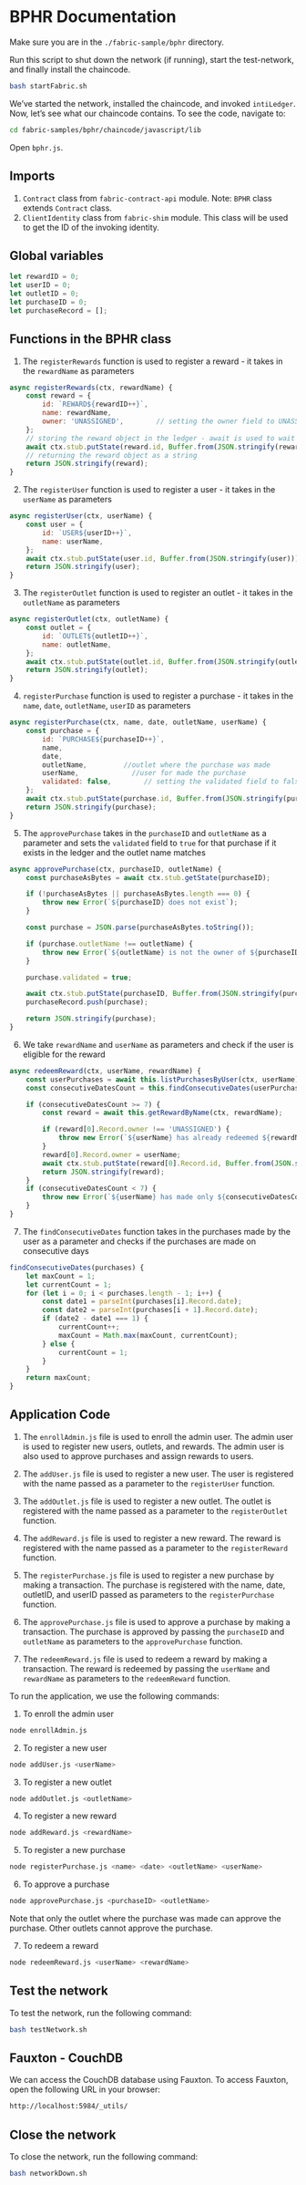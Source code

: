 # BPHR Documentation

Make sure you are in the `./fabric-sample/bphr` directory.

Run this script to shut down the network (if running), start the test-network, and finally install the chaincode.

```bash
bash startFabric.sh
```

We’ve started the network, installed the chaincode, and invoked `intiLedger`. Now, let’s see what our chaincode contains. To see the code, navigate to:

```bash
cd fabric-samples/bphr/chaincode/javascript/lib
```

Open `bphr.js`.

## Imports
1. `Contract` class from `fabric-contract-api` module. Note: `BPHR` class extends `Contract` class.
2. `ClientIdentity` class from `fabric-shim` module. This class will be used to get the ID of the invoking identity.

## Global variables
```javascript
let rewardID = 0;       
let userID = 0;         
let outletID = 0;       
let purchaseID = 0;     
let purchaseRecord = [];  
```
## Functions in the BPHR class

1. The `registerRewards` function is used to register a reward - it takes in the `rewardName` as parameters

```javascript
async registerRewards(ctx, rewardName) {
    const reward = {
        id: `REWARD${rewardID++}`,
        name: rewardName,
        owner: 'UNASSIGNED',        // setting the owner field to UNASSIGNED by default - this will be updated when the reward is assigned to a user
    };
    // storing the reward object in the ledger - await is used to wait for the promise to be resolved
    await ctx.stub.putState(reward.id, Buffer.from(JSON.stringify(reward)));
    // returning the reward object as a string
    return JSON.stringify(reward);
}
```

2. The `registerUser` function is used to register a user - it takes in the `userName` as parameters

```javascript
async registerUser(ctx, userName) {
    const user = {
        id: `USER${userID++}`,   
        name: userName,
    };
    await ctx.stub.putState(user.id, Buffer.from(JSON.stringify(user)));
    return JSON.stringify(user);
}
```

3. The `registerOutlet` function is used to register an outlet - it takes in the `outletName` as parameters

```javascript
async registerOutlet(ctx, outletName) {
    const outlet = {
        id: `OUTLET${outletID++}`,   
        name: outletName,
    };
    await ctx.stub.putState(outlet.id, Buffer.from(JSON.stringify(outlet)));
    return JSON.stringify(outlet);
}
```

4. `registerPurchase` function is used to register a purchase - it takes in the `name`, `date`, `outletName`, `userID` as parameters

```javascript
async registerPurchase(ctx, name, date, outletName, userName) {
    const purchase = {
        id: `PURCHASE${purchaseID++}`,
        name,
        date,
        outletName,         //outlet where the purchase was made
        userName,             //user for made the purchase
        validated: false,        // setting the validated field to false by default - this will be set to true when the purchase is approved by the outlet
    };
    await ctx.stub.putState(purchase.id, Buffer.from(JSON.stringify(purchase)));
    return JSON.stringify(purchase);
}
```

5. The `approvePurchase` takes in the `purchaseID` and `outletName` as a parameter and sets the `validated` field to `true` for that purchase if it exists in the ledger and the outlet name matches

```javascript
async approvePurchase(ctx, purchaseID, outletName) {
    const purchaseAsBytes = await ctx.stub.getState(purchaseID);

    if (!purchaseAsBytes || purchaseAsBytes.length === 0) {
        throw new Error(`${purchaseID} does not exist`);
    }

    const purchase = JSON.parse(purchaseAsBytes.toString());

    if (purchase.outletName !== outletName) {
        throw new Error(`${outletName} is not the owner of ${purchaseID}`);
    }

    purchase.validated = true;

    await ctx.stub.putState(purchaseID, Buffer.from(JSON.stringify(purchase)));
    purchaseRecord.push(purchase);

    return JSON.stringify(purchase);
}
```

6. We take `rewardName` and `userName` as parameters and check if the user is eligible for the reward

```javascript
async redeemReward(ctx, userName, rewardName) {
    const userPurchases = await this.listPurchasesByUser(ctx, userName);
    const consecutiveDatesCount = this.findConsecutiveDates(userPurchases);

    if (consecutiveDatesCount >= 7) {
        const reward = await this.getRewardByName(ctx, rewardName);

        if (reward[0].Record.owner !== 'UNASSIGNED') {
            throw new Error(`${userName} has already redeemed ${rewardName}`);
        }
        reward[0].Record.owner = userName;
        await ctx.stub.putState(reward[0].Record.id, Buffer.from(JSON.stringify(reward[0].Record)));
        return JSON.stringify(reward);
    }
    if (consecutiveDatesCount < 7) {
        throw new Error(`${userName} has made only ${consecutiveDatesCount} purchases. Not eligible for reward redemption`);
    }
} 
```

7. The `findConsecutiveDates` function takes in the purchases made by the user as a parameter and checks if the purchases are made on consecutive days

```javascript
findConsecutiveDates(purchases) {
    let maxCount = 1;
    let currentCount = 1;
    for (let i = 0; i < purchases.length - 1; i++) {
        const date1 = parseInt(purchases[i].Record.date);
        const date2 = parseInt(purchases[i + 1].Record.date);
        if (date2 - date1 === 1) {
            currentCount++;
            maxCount = Math.max(maxCount, currentCount);    
        } else { 
            currentCount = 1;
        }
    }
    return maxCount;
}
```

## Application Code

1. The `enrollAdmin.js` file is used to enroll the admin user. The admin user is used to register new users, outlets, and rewards. The admin user is also used to approve purchases and assign rewards to users.

2. The `addUser.js` file is used to register a new user. The user is registered with the name passed as a parameter to the `registerUser` function.

3. The `addOutlet.js` file is used to register a new outlet. The outlet is registered with the name passed as a parameter to the `registerOutlet` function.

4. The `addReward.js` file is used to register a new reward. The reward is registered with the name passed as a parameter to the `registerReward` function.

5. The `registerPurchase.js` file is used to register a new purchase by making a transaction. The purchase is registered with the name, date, outletID, and userID passed as parameters to the `registerPurchase` function.

6. The `approvePurchase.js` file is used to approve a purchase by making a transaction. The purchase is approved by passing the `purchaseID` and `outletName` as parameters to the `approvePurchase` function.

7. The `redeemReward.js` file is used to redeem a reward by making a transaction. The reward is redeemed by passing the `userName` and `rewardName` as parameters to the `redeemReward` function.

To run the application, we use the following commands:

1. To enroll the admin user
```bash
node enrollAdmin.js
```

2. To register a new user
```bash
node addUser.js <userName>
```

3. To register a new outlet
```bash
node addOutlet.js <outletName>
```

4. To register a new reward
```bash
node addReward.js <rewardName>
```

5. To register a new purchase
```bash
node registerPurchase.js <name> <date> <outletName> <userName>
```

6. To approve a purchase
```bash
node approvePurchase.js <purchaseID> <outletName>
```
Note that only the outlet where the purchase was made can approve the purchase. Other outlets cannot approve the purchase.

7. To redeem a reward
```bash
node redeemReward.js <userName> <rewardName>
```

## Test the network
To test the network, run the following command:

```bash
bash testNetwork.sh
```

## Fauxton - CouchDB

We can access the CouchDB database using Fauxton. To access Fauxton, open the following URL in your browser:

```bash
http://localhost:5984/_utils/
```

## Close the network

To close the network, run the following command:

```bash
bash networkDown.sh
```
